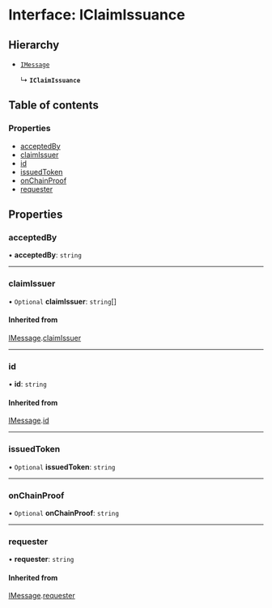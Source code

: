 # Interface: IClaimIssuance

## Hierarchy

- [`IMessage`](IMessage.md)

  ↳ **`IClaimIssuance`**

## Table of contents

### Properties

- [acceptedBy](IClaimIssuance.md#acceptedby)
- [claimIssuer](IClaimIssuance.md#claimissuer)
- [id](IClaimIssuance.md#id)
- [issuedToken](IClaimIssuance.md#issuedtoken)
- [onChainProof](IClaimIssuance.md#onchainproof)
- [requester](IClaimIssuance.md#requester)

## Properties

### acceptedBy

• **acceptedBy**: `string`

___

### claimIssuer

• `Optional` **claimIssuer**: `string`[]

#### Inherited from

[IMessage](IMessage.md).[claimIssuer](IMessage.md#claimissuer)

___

### id

• **id**: `string`

#### Inherited from

[IMessage](IMessage.md).[id](IMessage.md#id)

___

### issuedToken

• `Optional` **issuedToken**: `string`

___

### onChainProof

• `Optional` **onChainProof**: `string`

___

### requester

• **requester**: `string`

#### Inherited from

[IMessage](IMessage.md).[requester](IMessage.md#requester)

